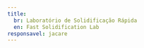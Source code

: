 ```yaml
---
title:
  br: Laboratório de Solidificação Rápida
  en: Fast Solidification Lab
responsavel: jacare
---
```

